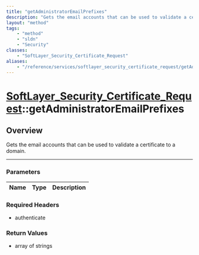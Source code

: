 ```yaml
---
title: "getAdministratorEmailPrefixes"
description: "Gets the email accounts that can be used to validate a certificate to a domain."
layout: "method"
tags:
    - "method"
    - "sldn"
    - "Security"
classes:
    - "SoftLayer_Security_Certificate_Request"
aliases:
    - "/reference/services/softlayer_security_certificate_request/getAdministratorEmailPrefixes"
---
```

# [SoftLayer_Security_Certificate_Request](/reference/services/SoftLayer_Security_Certificate_Request)::getAdministratorEmailPrefixes





## Overview 
Gets the email accounts that can be used to validate a certificate to a domain. 

-----

### Parameters 
|Name | Type | Description |
| --- | --- | --- |


### Required Headers
* authenticate


### Return Values
* array of strings




